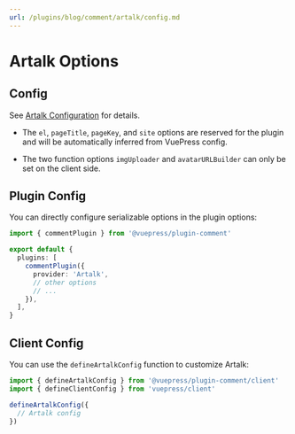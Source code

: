 ```yaml
---
url: /plugins/blog/comment/artalk/config.md
---
```

# Artalk Options

## Config

See [Artalk Configuration](https://artalk.js.org/guide/frontend/config.html) for details.

* The `el`, `pageTitle`, `pageKey`, and `site` options are reserved for the plugin and will be automatically inferred from VuePress config.

* The two function options `imgUploader` and `avatarURLBuilder` can only be set on the client side.

## Plugin Config

You can directly configure serializable options in the plugin options:

```ts title=".vuepress/config.ts"
import { commentPlugin } from '@vuepress/plugin-comment'

export default {
  plugins: [
    commentPlugin({
      provider: 'Artalk',
      // other options
      // ...
    }),
  ],
}
```

## Client Config

You can use the `defineArtalkConfig` function to customize Artalk:

```ts title=".vuepress/client.ts"
import { defineArtalkConfig } from '@vuepress/plugin-comment/client'
import { defineClientConfig } from 'vuepress/client'

defineArtalkConfig({
  // Artalk config
})
```
